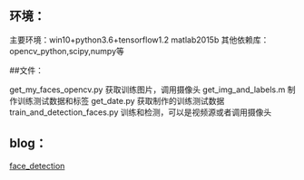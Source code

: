 ## 环境：

主要环境：win10+python3.6+tensorflow1.2  matlab2015b
其他依赖库：opencv_python,scipy,numpy等

##文件：

get_my_faces_opencv.py          获取训练图片，调用摄像头
get_img_and_labels.m            制作训练测试数据和标签
get_date.py                     获取制作的训练测试数据
train_and_detection_faces.py    训练和检测，可以是视频源或者调用摄像头

## blog：

[face_detection](https://www.jianshu.com/p/2c9f9180a944)
